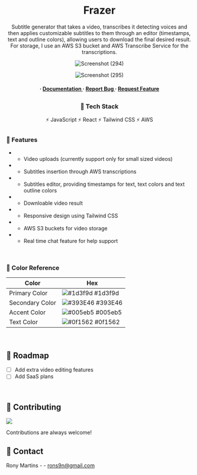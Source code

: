 <div align='center'>

<h1>Frazer</h1>
<p>Subtitle generator that takes a video, transcribes it detecting voices and then applies customizable subtitles to them through an editor (timestamps, text and outline colors), allowing users to download the final desired result. For storage, I use an AWS S3 bucket and AWS Transcribe Service for the transcriptions.</p>

![Screenshot (294)](https://github.com/Roeck/Frazer/assets/28878478/452f563d-7bbd-4819-bb8b-cc5851d85730)


![Screenshot (295)](https://github.com/Roeck/Frazer/assets/28878478/99a7f940-a8bb-487f-be2c-a24dcc340a21)


<h4> <span> · </span> <a href="https://github.com/Roeck/Frazer/blob/master/README.md"> Documentation </a> <span> · </span> <a href="https://github.com/Roeck/Frazer/issues"> Report Bug </a> <span> · </span> <a href="https://github.com/Roeck/Frazer/issues"> Request Feature </a> </h4>

##

</div>

<div align='center'>
  
### :space_invader: Tech Stack

:zap: JavaScript
:zap: React
:zap: Tailwind CSS
:zap: AWS

</div>

##

### :dart: Features
- - Video uploads (currently support only for small sized videos)
- - Subtitles insertion through AWS transcriptions
- - Subtitles editor, providing timestamps for text, text colors and text outline colors
- - Downloable video result
- - Responsive design using Tailwind CSS
- - AWS S3 buckets for video storage
- - Real time chat feature for help support

 
<br />

  
### :art: Color Reference
| Color | Hex |
| --------------- | ---------------------------------------------------------------- |
| Primary Color | ![#1d3f9d](https://via.placeholder.com/10/1d3f9d?text=+) #1d3f9d |
| Secondary Color | ![#393E46](https://via.placeholder.com/10/393E46?text=+) #393E46 |
| Accent Color | ![#005eb5](https://via.placeholder.com/10/005eb5?text=+) #005eb5 |
| Text Color | ![#0f1562](https://via.placeholder.com/10/0f1562?text=+) #0f1562 |

<br />

## :compass: Roadmap

* [ ] Add extra video editing features
* [ ] Add SaaS plans

<br />


## :wave: Contributing

<a href="https://github.com/Roeck/Frazer/graphs/contributors"> <img src="https://contrib.rocks/image?repo=Louis3797/awesome-readme-template" /> </a>

Contributions are always welcome!


## :handshake: Contact

Rony Martins - - rons9n@gmail.com




